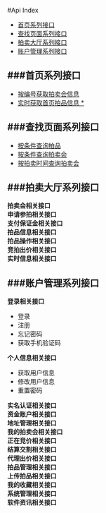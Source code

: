 #Api Index

- [首页系列接口](#first)
- [查找页面系列接口](#search)
- [拍卖大厅系列接口](#hall)
- [账户管理系列接口](#account)


###<a name="first" >首页系列接口</a>
---
- [按编号获取拍卖会信息](首页/获取动态拍卖会信息.md)
- [实时获取首页拍品信息 *](首页/获取首页拍品信息.md)


###<a name="search" >查找页面系列接口</a>
---
- [按条件查询拍品](查询/按条件查询拍品.md)
- [按条件查询拍卖会](查询/按条件查询拍卖会.md)
- [按拍卖时间查询拍卖会](查询/按拍卖时间查询拍卖会.md)

###<a name="hall" >拍卖大厅系列接口</a>
---
**拍卖会相关接口**  
**申请参拍相关接口**  
**支付保证金相关接口**  
**拍品信息相关接口**  
**拍品操作相关接口**  
**竞拍出价相关接口**  
**实时信息相关接口**  


###<a name="account" >账户管理系列接口</a>
---
**登录相关接口**  

- 登录
- 注册
- 忘记密码
- 获取手机验证码

**个人信息相关接口** 

- 获取用户信息 
- 修改用户信息  
- 重置密码  

**实名认证相关接口**  
**资金账户相关接口**  
**地址管理相关接口**  
**我的拍卖会相关接口**  
**正在竞价相关接口**  
**结算交割相关接口**  
**代理出价相关接口**  
**拍品管理相关接口**  
**上传拍品相关接口**  
**我的收藏相关接口**  
**系统管理相关接口**  
**软件资讯相关接口**  